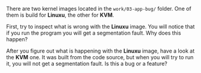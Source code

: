 There are two kernel images located in the `work/03-app-bug/` folder.
One of them is build for **Linuxu**, the other for **KVM**.

First, try to inspect what is wrong with the **Linuxu** image.
You will notice that if you run the program you will get a segmentation fault.
Why does this happen?

After you figure out what is happening with the **Linuxu** image, have a look at the **KVM** one.
It was built from the code source, but when you will try to run it, you will not get a segmentation fault.
Is this a bug or a feature?
